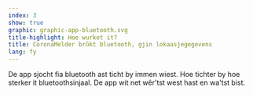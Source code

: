 ```yaml
---
index: 3
show: true
graphic: graphic-app-bluetooth.svg
title-highlight: Hoe wurket it?
title: CoronaMelder brûkt bluetooth, gjin lokaasjegegevens
lang: fy
---
```

De app sjocht fia bluetooth ast ticht by immen wiest. Hoe tichter by hoe sterker it bluetoothsinjaal. De app wit net wêr'tst west hast en wa'tst bist.
